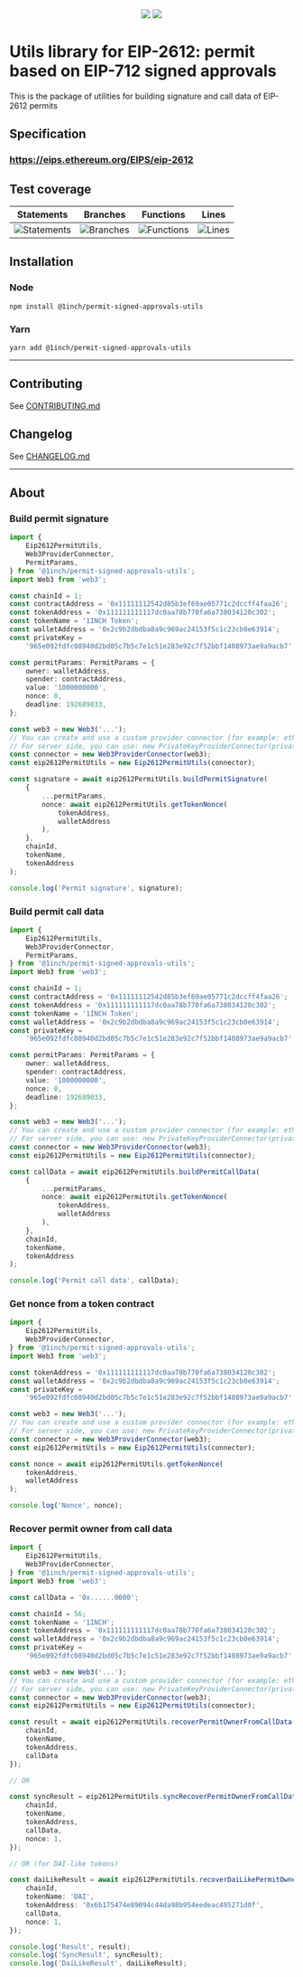<div align="center">
    <img src="https://github.com/1inch/permit-signed-approvals-utils/blob/master/.github/1inch_github_w.svg#gh-light-mode-only">
    <img src="https://github.com/1inch/permit-signed-approvals-utils/blob/master/.github/1inch_github_b.svg#gh-dark-mode-only">
</div>

# Utils library for EIP-2612: permit based on EIP-712 signed approvals

This is the package of utilities for building signature and call data of EIP-2612 permits

## Specification

### https://eips.ethereum.org/EIPS/eip-2612

## Test coverage

| Statements                                                                     | Branches                                                                    | Functions                                                                     | Lines                                                                |
| ------------------------------------------------------------------------------ | --------------------------------------------------------------------------- | ----------------------------------------------------------------------------- | -------------------------------------------------------------------- |
| ![Statements](https://img.shields.io/badge/statements-98.07%25-brightgreen.svg) | ![Branches](https://img.shields.io/badge/branches-93.88%25-brightgreen.svg) | ![Functions](https://img.shields.io/badge/functions-93.75%25-brightgreen.svg) | ![Lines](https://img.shields.io/badge/lines-98.07%25-brightgreen.svg) |

## Installation

### Node

```
npm install @1inch/permit-signed-approvals-utils
```

### Yarn

```
yarn add @1inch/permit-signed-approvals-utils
```

---

## Contributing

See [CONTRIBUTING.md](https://github.com/1inch/limit-order-protocol-utils/blob/master/CONTRIBUTING.md)

## Changelog

See [CHANGELOG.md](https://github.com/1inch/limit-order-protocol-utils/blob/master/CHANGELOG.md)

---

## About

### Build permit signature

```typescript
import {
    Eip2612PermitUtils,
    Web3ProviderConnector,
    PermitParams,
} from '@1inch/permit-signed-approvals-utils';
import Web3 from 'web3';

const chainId = 1;
const contractAddress = '0x11111112542d85b3ef69ae05771c2dccff4faa26';
const tokenAddress = '0x111111111117dc0aa78b770fa6a738034120c302';
const tokenName = '1INCH Token';
const walletAddress = '0x2c9b2dbdba8a9c969ac24153f5c1c23cb0e63914';
const privateKey =
    '965e092fdfc08940d2bd05c7b5c7e1c51e283e92c7f52bbf1408973ae9a9acb7';

const permitParams: PermitParams = {
    owner: walletAddress,
    spender: contractAddress,
    value: '1000000000',
    nonce: 0,
    deadline: 192689033,
};

const web3 = new Web3('...');
// You can create and use a custom provider connector (for example: ethers)
// For server side, you can use: new PrivateKeyProviderConnector(privateKey, web3);
const connector = new Web3ProviderConnector(web3);
const eip2612PermitUtils = new Eip2612PermitUtils(connector);

const signature = await eip2612PermitUtils.buildPermitSignature(
    {
        ...permitParams,
        nonce: await eip2612PermitUtils.getTokenNonce(
            tokenAddress,
            walletAddress
        ),
    },
    chainId,
    tokenName,
    tokenAddress
);

console.log('Permit signature', signature);
```

### Build permit call data

```typescript
import {
    Eip2612PermitUtils,
    Web3ProviderConnector,
    PermitParams,
} from '@1inch/permit-signed-approvals-utils';
import Web3 from 'web3';

const chainId = 1;
const contractAddress = '0x11111112542d85b3ef69ae05771c2dccff4faa26';
const tokenAddress = '0x111111111117dc0aa78b770fa6a738034120c302';
const tokenName = '1INCH Token';
const walletAddress = '0x2c9b2dbdba8a9c969ac24153f5c1c23cb0e63914';
const privateKey =
    '965e092fdfc08940d2bd05c7b5c7e1c51e283e92c7f52bbf1408973ae9a9acb7';

const permitParams: PermitParams = {
    owner: walletAddress,
    spender: contractAddress,
    value: '1000000000',
    nonce: 0,
    deadline: 192689033,
};

const web3 = new Web3('...');
// You can create and use a custom provider connector (for example: ethers)
// For server side, you can use: new PrivateKeyProviderConnector(privateKey, web3);
const connector = new Web3ProviderConnector(web3);
const eip2612PermitUtils = new Eip2612PermitUtils(connector);

const callData = await eip2612PermitUtils.buildPermitCallData(
    {
        ...permitParams,
        nonce: await eip2612PermitUtils.getTokenNonce(
            tokenAddress,
            walletAddress
        ),
    },
    chainId,
    tokenName,
    tokenAddress
);

console.log('Permit call data', callData);
```

### Get nonce from a token contract

```typescript
import {
    Eip2612PermitUtils,
    Web3ProviderConnector,
} from '@1inch/permit-signed-approvals-utils';
import Web3 from 'web3';

const tokenAddress = '0x111111111117dc0aa78b770fa6a738034120c302';
const walletAddress = '0x2c9b2dbdba8a9c969ac24153f5c1c23cb0e63914';
const privateKey =
    '965e092fdfc08940d2bd05c7b5c7e1c51e283e92c7f52bbf1408973ae9a9acb7';

const web3 = new Web3('...');
// You can create and use a custom provider connector (for example: ethers)
// For server side, you can use: new PrivateKeyProviderConnector(privateKey, web3);
const connector = new Web3ProviderConnector(web3);
const eip2612PermitUtils = new Eip2612PermitUtils(connector);

const nonce = await eip2612PermitUtils.getTokenNonce(
    tokenAddress,
    walletAddress
);

console.log('Nonce', nonce);
```

### Recover permit owner from call data

```typescript
import {
    Eip2612PermitUtils,
    Web3ProviderConnector,
} from '@1inch/permit-signed-approvals-utils';
import Web3 from 'web3';

const callData = '0x......0000';

const chainId = 56;
const tokenName = '1INCH';
const tokenAddress = '0x111111111117dc0aa78b770fa6a738034120c302';
const walletAddress = '0x2c9b2dbdba8a9c969ac24153f5c1c23cb0e63914';
const privateKey =
    '965e092fdfc08940d2bd05c7b5c7e1c51e283e92c7f52bbf1408973ae9a9acb7';

const web3 = new Web3('...');
// You can create and use a custom provider connector (for example: ethers)
// For server side, you can use: new PrivateKeyProviderConnector(privateKey, web3);
const connector = new Web3ProviderConnector(web3);
const eip2612PermitUtils = new Eip2612PermitUtils(connector);

const result = await eip2612PermitUtils.recoverPermitOwnerFromCallData({
    chainId,
    tokenName,
    tokenAddress,
    callData
});

// OR

const syncResult = eip2612PermitUtils.syncRecoverPermitOwnerFromCallData({
    chainId,
    tokenName,
    tokenAddress,
    callData,
    nonce: 1,
});

// OR (for DAI-like tokens)

const daiLikeResult = await eip2612PermitUtils.recoverDaiLikePermitOwnerFromCallData({
    chainId,
    tokenName: 'DAI',
    tokenAddress: '0x6b175474e89094c44da98b954eedeac495271d0f',
    callData,
    nonce: 1,
});

console.log('Result', result);
console.log('SyncResult', syncResult);
console.log('DaiLikeResult', daiLikeResult);
```
